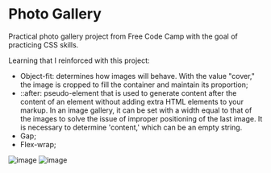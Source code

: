 # Photo Gallery
Practical photo gallery project from Free Code Camp with the goal of practicing CSS skills.

Learning that I reinforced with this project:

- Object-fit: determines how images will behave. With the value "cover," the image is cropped to fill the container and maintain its proportion;
- ::after: pseudo-element that is used to generate content after the content of an element without adding extra HTML elements to your markup. In an image gallery, it can be set with a width equal to that of the images to solve the issue of improper positioning of the last image. It is necessary to determine 'content,' which can be an empty string.
- Gap;
- Flex-wrap;
  

![image](https://github.com/castroalves-gabi/photo-gallery/assets/117552601/fe17e8ee-2b5a-492b-9df8-e1f0f0c590a0)
![image](https://github.com/castroalves-gabi/photo-gallery/assets/117552601/21290d7a-cc2f-4b45-bbee-c2fa95b9928b)
